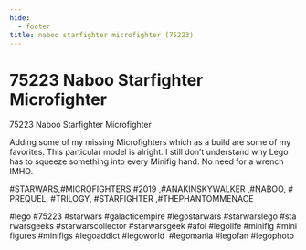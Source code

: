 ```yaml
---
hide:
  - footer
title: naboo starfighter microfighter (75223)
---
```


# 75223 Naboo Starfighter Microfighter

75223 Naboo Starfighter Microfighter

Adding some of my missing Microfighters which as a build are some of my favorites. This particular model is alright. I still don’t understand why Lego has to squeeze something into every Minifig hand. No need for a wrench IMHO.

#STARWARS,#MICROFIGHTERS,#2019 ,#ANAKINSKYWALKER ,#NABOO, #PREQUEL, #TRILOGY, #STARFIGHTER ,#THEPHANTOMMENACE

#lego #75223 #starwars #galacticempire #legostarwars #starwarslego #starwarsgeeks #starwarscollector #starwarsgeek #afol #legolife #minifig #minifigures #minifigs #legoaddict #legoworld  #legomania #legofan #legophoto 

